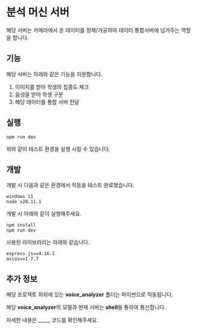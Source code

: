 # 분석 머신 서버
해당 서버는 카메라에서 온 데이터를 정제/가공하여 데이터 통합서버에 넘겨주는 역할을 합니다.

## 기능
해당 서버는 아래와 같은 기능을 지원합니다.
1. 이미지를 받아 학생의 집중도 체크
2. 음성을 받아 학생 구분
3. 해당 데이터를 통합 서버 전달

## 실행
```
npm run dev
```
위와 같이 테스트 환경을 실행 시킬 수 있습니다. 

## 개발
개발 시 다음과 같은 환경에서 작동을 테스트 완료했습니다.
```
windows 11
node v20.11.1
```

개발 시 아래와 같이 실행해주세요.
```
npm install
npm run dev
```
사용된 라이브러리는 아래와 같습니다.
```
express.js==4.16.1
axios==1.7.7
```

## 추가 정보
해당 프로젝트 하위에 있는 **voice_analyzer** 폴더는 파이썬으로 작동됩니다.

해당 **voice_analyzer**의 모델과 현재 서버는 **shell**을 통하여 통신합니다.

자세한 내용은 _____ 코드를 확인해주세요.